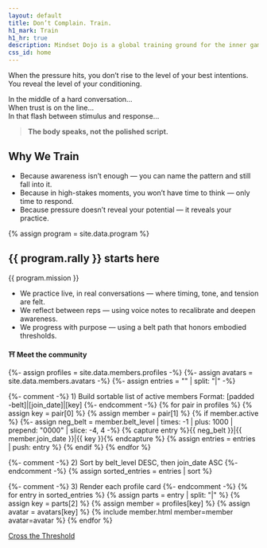 ```yaml
---
layout: default
title: Don’t Complain. Train.
h1_mark: Train
h1_hr: true
description: Mindset Dojo is a global training ground for the inner game of presence, leadership, and emotional clarity. For conversations that matter—across all life arenas.
css_id: home
---
```


<p>When the pressure hits, you don’t rise to the level of your best intentions.<br>
You reveal the level of your conditioning.</p>

<p>In the middle of a hard conversation…<br>
When trust is on the line…<br>
In that flash between stimulus and response…</p>

<blockquote><strong>The body speaks, not the polished script.</strong></blockquote>

<h2>Why We Train</h2>
<ul>
  <li>Because awareness isn’t enough — you can name the pattern and still fall into it.</li>
  <li>Because in high-stakes moments, you won’t have time to think — only time to respond.</li>
  <li>Because pressure doesn’t reveal your potential — it reveals your practice.</li>
</ul>

{% assign program = site.data.program %}
<h2>{{ program.rally }} starts here</h2>

<p>{{ program.mission }}</p>

<ul>
  <li>We practice live, in real conversations — where timing, tone, and tension are felt.</li>
  <li>We reflect between reps — using voice notes to recalibrate and deepen awareness.</li>
  <li>We progress with purpose — using a belt path that honors embodied thresholds.</li>
</ul>

<p><strong>⛩️ Meet the community</strong></p>

<div class="md-members">

  {%- assign profiles = site.data.members.profiles -%}
  {%- assign avatars  = site.data.members.avatars -%}
  {%- assign entries  = "" | split: "|" -%}

  {%- comment -%}
    1) Build sortable list of active members
       Format: [padded -belt]|[join_date]|[key]
  {%- endcomment -%}
  {% for pair in profiles %}
    {% assign key = pair[0] %}
    {% assign member = pair[1] %}
    {% if member.active %}
      {%- assign neg_belt = member.belt_level | times: -1 | plus: 1000 | prepend: "0000" | slice: -4, 4 -%}
      {% capture entry %}{{ neg_belt }}|{{ member.join_date }}|{{ key }}{% endcapture %}
      {% assign entries = entries | push: entry %}
    {% endif %}
  {% endfor %}

  {%- comment -%} 2) Sort by belt_level DESC, then join_date ASC {%- endcomment -%}
  {% assign sorted_entries = entries | sort %}

  {%- comment -%} 3) Render each profile card {%- endcomment -%}
  {% for entry in sorted_entries %}
    {% assign parts  = entry | split: "|" %}
    {% assign key    = parts[2] %}
    {% assign member = profiles[key] %}
    {% assign avatar = avatars[key] %}
    {% include member.html member=member avatar=avatar %}
  {% endfor %}
</div>

<div class="md-cta-group">
    <a href="{{ '/program' | relative_url }}">Cross the Threshold</a>
</div>
